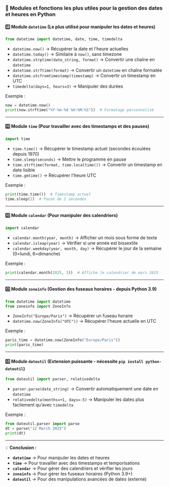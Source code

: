 ### 📅 **Modules et fonctions les plus utiles pour la gestion des dates et heures en Python**  

#### 1️⃣ **Module `datetime`** (Le plus utilisé pour manipuler les dates et heures)
```python
from datetime import datetime, date, time, timedelta
```
- `datetime.now()` → Récupérer la date et l'heure actuelles
- `datetime.today()` → Similaire à `now()`, sans timezone
- `datetime.strptime(date_string, format)` → Convertir une chaîne en `datetime`
- `datetime.strftime(format)` → Convertir un `datetime` en chaîne formatée
- `datetime.utcfromtimestamp(timestamp)` → Convertir un timestamp en UTC  
- `timedelta(days=1, hours=3)` → Manipuler des durées  

Exemple :
```python
now = datetime.now()
print(now.strftime("%Y-%m-%d %H:%M:%S"))  # Formatage personnalisé
```

---

#### 2️⃣ **Module `time`** (Pour travailler avec des timestamps et des pauses)
```python
import time
```
- `time.time()` → Récupérer le timestamp actuel (secondes écoulées depuis 1970)
- `time.sleep(seconds)` → Mettre le programme en pause
- `time.strftime(format, time.localtime())` → Convertir un timestamp en date lisible
- `time.gmtime()` → Récupérer l'heure UTC

Exemple :
```python
print(time.time())  # Timestamp actuel
time.sleep(2)  # Pause de 2 secondes
```

---

#### 3️⃣ **Module `calendar`** (Pour manipuler des calendriers)
```python
import calendar
```
- `calendar.month(year, month)` → Afficher un mois sous forme de texte
- `calendar.isleap(year)` → Vérifier si une année est bissextile
- `calendar.weekday(year, month, day)` → Récupérer le jour de la semaine (0=lundi, 6=dimanche)

Exemple :
```python
print(calendar.month(2025, 3))  # Affiche le calendrier de mars 2025
```

---

#### 4️⃣ **Module `zoneinfo`** (Gestion des fuseaux horaires - depuis Python 3.9)
```python
from datetime import datetime
from zoneinfo import ZoneInfo
```
- `ZoneInfo("Europe/Paris")` → Récupérer un fuseau horaire
- `datetime.now(ZoneInfo("UTC"))` → Récupérer l'heure actuelle en UTC

Exemple :
```python
paris_time = datetime.now(ZoneInfo("Europe/Paris"))
print(paris_time)
```

---

#### 5️⃣ **Module `dateutil`** (Extension puissante - nécessite `pip install python-dateutil`)
```python
from dateutil import parser, relativedelta
```
- `parser.parse(date_string)` → Convertir automatiquement une date en `datetime`
- `relativedelta(months=+1, days=-5)` → Manipuler les dates plus facilement qu’avec `timedelta`

Exemple :
```python
from dateutil.parser import parse
dt = parse("12 March 2025")
print(dt)
```

---

💡 **Conclusion :**
- **`datetime`** → Pour manipuler les dates et heures
- **`time`** → Pour travailler avec des timestamps et temporisations
- **`calendar`** → Pour gérer des calendriers et vérifier les jours
- **`zoneinfo`** → Pour gérer les fuseaux horaires (Python 3.9+)
- **`dateutil`** → Pour des manipulations avancées de dates (externe)